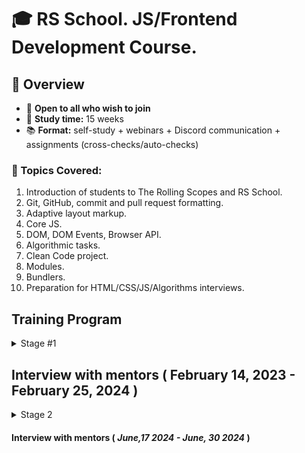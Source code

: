 # 🎓 RS School. JS/Frontend Development Course.

## 🚀 Overview

- 📣 **Open to all who wish to join**
- 📅 **Study time:** 15 weeks
- 📚 **Format:** self-study + webinars + Discord communication + assignments (cross-checks/auto-checks)

### 📝 Topics Covered:

1. Introduction of students to The Rolling Scopes and RS School.
2. Git, GitHub, commit and pull request formatting.
3. Adaptive layout markup.
4. Core JS.
5. DOM, DOM Events, Browser API.
6. Algorithmic tasks.
7. Clean Code project.
8. Modules.
9. Bundlers.
10. Preparation for HTML/CSS/JS/Algorithms interviews.

## Training Program

<details>
<summary>Stage #1</summary>

### Week #1

#### <i>October 28, 2024</i>

- [RS School introduction](modules/rs-school-intro/)
- [Introduction to the profession of JS/Front-end developer](modules/js-fe-developer/)
- [DevTools](modules/devtools/)
- [Fundamentals IDE and Internet](modules/ide/)
- [Questions related to the week's information if any](https://forms.gle/4xkgtaUQ2tuniFg99)
- <i><b>Tests</b></i>
  - "RSS Test"
  - "Fundamentals of the Internet"

### Week #2

#### <i>November 4, 2024</i>

- [Introduction to the Git version control system and the GitHub web service](modules/git/)
- [Introduction to the Markdown](modules/markdown/)
- [HTML basics](modules/html-basics/)
- [Questions related to the week's information if any](https://forms.gle/4xkgtaUQ2tuniFg99)
- <i><b>Tasks</b></i>
  - [CV.Markdown](<tasks/CV(markdown)/cv.md>)
- <i><b>Tests</b></i>
  - "Test HTML Basics"
  - "Git test"
- <i><b>TODO</b></i>
  - Submit task for cross-check [CV.Markdown](<tasks/CV(markdown)/cv.md>)

### Week #3

#### <i>November 11, 2024</i>

- [CSS Basics](modules/css-basics/)
- [Figma](modules/figma/)
- [Questions related to the week's information if any](https://forms.gle/4xkgtaUQ2tuniFg99)
- <i><b>Tasks</b></i>
  - [CV. HTML, CSS & Git Basics](<tasks/CV(markdown)/cv.md>)
- <i><b>Tests</b></i>
  - "Test CSS Basics"
- <i><b>TODO</b></i>
  - Review students tasks [CV.Markdown](<tasks/CV(markdown)/cv.md>)
  - Submit task for cross-check [CV. HTML, CSS & Git Basics. Cross-check](<tasks/CV(markdown)/cv.md>)

### Week #4

#### <i>November 18, 2024</i>

- [CSS Flex](modules/css-flex/)
- [CSS Grid](modules/css-grid/)
- [Questions related to the week's information if any](https://forms.gle/4xkgtaUQ2tuniFg99)
- <i><b>Tasks</b></i>
  - [Christmas shop. Part 1: Fixed Layout](tasks/christmas-shop/christmas-shop.md)
- <i><b>Tests</b></i>
  - "CSS Positioning & Flexbox"
  - "CSS Grid"
- <i><b>TODO</b></i>
  - Review students tasks [CV. HTML, CSS & Git Basics. Cross-check](<tasks/CV(markdown)/cv.md>)

### Week #5

#### <i>November 25, 2024</i>

- [Media Queries & Responsive Design](modules/media-query/)
- [CSS Preprocessors. Sass](modules/sass/)
- [Questions related to the week's information if any](https://forms.gle/4xkgtaUQ2tuniFg99)
- <i><b>Tasks</b></i>
  - [Christmas shop. Part 1: Fixed Layout](tasks/christmas-shop/christmas-shop.md)
- <i><b>Tests</b></i>
  - "Media Queries & Responsive (EN)"
- <i><b>TODO</b></i>
  - Submit task for cross-check [Christmas shop. Part 1: Fixed Layout](tasks/christmas-shop/christmas-shop.md)


### Week #6

#### <i>December 2, 2024</i>

- [JS Basics. Part 1](modules/js-basics-1/)
- [Questions related to the week's information if any](https://forms.gle/4xkgtaUQ2tuniFg99)
- <i><b>Tasks</b></i>
  - [Christmas shop. Part 2: Responsive Design](tasks/christmas-shop/christmas-shop.md)
- <i><b>Tests</b></i>
  - "JS Types"
- <i><b>TODO</b></i>
  - Review students tasks [Christmas shop. Part 1: Fixed Layout](tasks/christmas-shop/christmas-shop.md)
  - Submit task for cross-check [Christmas shop. Part 2: Responsive Design](tasks/christmas-shop/christmas-shop.md)
  

### Week #7

#### <i>December 9, 2024</i>

- [JS Basics. Part 2](modules/js-basics-2/)
- [JS Basics. Part 3](modules/js-basics-3/)
- [Questions related to the week's information if any](https://forms.gle/4xkgtaUQ2tuniFg99)
- <i><b>Tasks</b></i>
  - [Christmas shop. Part 3: Adding Functionality](tasks/christmas-shop/christmas-shop.md)
  - [Core JS numbers](https://github.com/rolling-scopes-school/core-js-numbers)
  - [Core JS strings](https://github.com/rolling-scopes-school/core-js-strings)
- <i><b>TODO</b></i>
  - Review students tasks [Christmas shop. Part 2: Responsive Design](tasks/christmas-shop/christmas-shop.md)
  - Submit task for cross-check [Coffee House (part 2)](tasks/coffee-house/coffee-house-week2.md)
- <i><b>Self development ( optional )</b></i>
  - [Codewars](https://www.codewars.com/)
  - [LeetCode](https://leetcode.com/problemset/)

### Week #8

#### <i>December 16, 2023</i>

- [JS Arrays](modules/js-arrays/)
- [JS Objects](modules/js-objects/)
- [Questions related to the week's information if any](https://forms.gle/4xkgtaUQ2tuniFg99)
- <i><b>Tasks</b></i>
  - [Christmas shop. Part 3: Adding Functionality](tasks/christmas-shop/christmas-shop.md)
  - [Core JS numbers](https://github.com/rolling-scopes-school/core-js-numbers)
  - [Core JS strings](https://github.com/rolling-scopes-school/core-js-strings)
- <i><b>Tests</b></i>
  - "JS Basics"
- <i><b>TODO</b></i>
  - Review students tasks [Coffee House (part 2)](tasks/coffee-house/coffee-house-week2.md)
- <i><b>Self development ( optional )</b></i>
  - [Codewars](https://www.codewars.com/)
  - [LeetCode](https://leetcode.com/problemset/)
  
### Week #9

#### <i>December 23, 2024</i>

- [DOM API](modules/dom-api/)
- [Questions related to the week's information if any](https://forms.gle/4xkgtaUQ2tuniFg99)
- <i><b>Tasks</b></i>
  - [Christmas shop. Part 3: Adding Functionality](tasks/christmas-shop/christmas-shop.md)
  - [Core JS conditions & loops](https://github.com/rolling-scopes-school/core-js-conditions-n-loops-tasks)
  - [Core JS Arrays](https://github.com/rolling-scopes-school/core-js-arrays)
- <i><b>Tests</b></i>
  - "DOM API (EN)"
- <i><b>TODO</b></i>
  - Submit task for cross-check [Christmas shop. Part 3: Adding Functionality](tasks/christmas-shop/christmas-shop.md)
  - Submit [Core JS numbers](https://github.com/rolling-scopes-school/core-js-numbers)
  - Submit [Core JS strings](https://github.com/rolling-scopes-school/core-js-strings)
- <i><b>Self development ( optional )</b></i>
  - [Codewars](https://www.codewars.com/)
  - [LeetCode](https://leetcode.com/problemset/)

### Holiday weeks !!!

### Week #10

#### <i>January 6, 2025</i>

- [DOM Events](modules/dom-events/)
- [Questions related to the week's information if any](https://forms.gle/4xkgtaUQ2tuniFg99)
- <i><b>Tasks</b></i>
  - [Core JS conditions & loops](https://github.com/rolling-scopes-school/core-js-conditions-n-loops-tasks)
  - [Core JS Arrays](https://github.com/rolling-scopes-school/core-js-arrays)
  - [Hangman](tasks/hangman/hangman.md)
- <i><b>Tests</b></i>
  - "DOM Events (EN)"
- <i><b>TODO</b></i>
  - Review students tasks [Christmas shop. Part 3: Adding Functionality](tasks/christmas-shop/christmas-shop.md)
- <i><b>Self development ( optional )</b></i>
  - [Codewars](https://www.codewars.com/)
  - [LeetCode](https://leetcode.com/problemset/)

### Week #11

#### <i>January 13, 2025</i>

- [Forms & Validation](modules/forms-validation/)
- [Questions related to the week's information if any](https://forms.gle/4xkgtaUQ2tuniFg99)
- <i><b>Tasks</b></i>
  - [Hangman](tasks/hangman/hangman.md)
- <i><b>TODO</b></i>
  - Submit [Core JS conditions & loops](https://github.com/rolling-scopes-school/core-js-conditions-n-loops-tasks)
  - Submit [Core JS Arrays](https://github.com/rolling-scopes-school/core-js-arrays)
- <i><b>Self development ( optional )</b></i>
  - [Codewars](https://www.codewars.com/)
  - [LeetCode](https://leetcode.com/problemset/)
### Week #12

#### <i>January 20, 2025</i>

- [Clean Code](modules/clean-code/README.md)
- [Linters, formatters, Husky](modules/linters-formatters-husky)
- [Questions related to the week's information if any](https://forms.gle/4xkgtaUQ2tuniFg99)
- <i><b>Tasks</b></i>
  - [Clean Code](modules/clean-code/clean-code.md)
- <i><b>TODO</b></i>
  - Submit for cross-check [Hangman](tasks/hangman/hangman.md)
- <i><b>Self development ( optional )</b></i>
  - [Codewars](https://www.codewars.com/)
  - [LeetCode](https://leetcode.com/problemset/)

### Week #13

#### <i>January 27, 2025</i>
- [Preparation for Technical screening](tasks/technical-screening/README.md)
- [Questions related to the week's information if any](https://forms.gle/4xkgtaUQ2tuniFg99)
- <i><b>Tasks</b></i>
  - [Clean Code](modules/clean-code/clean-code.md)
- <i><b>Self development ( optional )</b></i>
  - [Codewars](https://www.codewars.com/)
  - [LeetCode](https://leetcode.com/problemset/)

### Week #14

#### <i>February 3, 2025</i>
- [Accessibility](modules/accessibility/README.md)
- [Questions related to the week's information if any](https://forms.gle/4xkgtaUQ2tuniFg99)
- <i><b>Tasks</b></i>
  - [Data structure](https://github.com/AlreadyBored/basic-js-ds)
  - [Basic JS](https://github.com/AlreadyBored/basic-js)
- <i><b>TODO</b></i>
  - Submit [Clean Code](modules/clean-code/clean-code.md)
  - Pass interview with mentor
- <i><b>Self development ( optional )</b></i>
  - [Codewars](https://www.codewars.com/)
  - [LeetCode](https://leetcode.com/problemset/)

### Week #15

#### <i>February 10, 2025</i>

- [CSS Modules And Some CSS New Features](modules/css-modules/)
- [Questions related to the week's information if any](https://forms.gle/4xkgtaUQ2tuniFg99)
- <i><b>Tasks</b></i>
  - [Data structure](https://github.com/AlreadyBored/basic-js-ds)
  - [Basic JS](https://github.com/AlreadyBored/basic-js)
- <i><b>TODO</b></i>
  - Pass interview with mentor
- <i><b>Self development ( optional )</b></i>
  - [Codewars](https://www.codewars.com/)
  - [LeetCode](https://leetcode.com/problemset/)

</details>

## Interview with mentors ( February 14, 2023 - February 25, 2024 )

<details>
<summary>Stage 2</summary>

### Week #16

#### <i>February 26, 2024</i>

- [Inheritance](modules/js-classes-prototypes/)
- [Error Handling](modules/js-error-handling/)
- [Client-Server Interaction Overview](modules/client-server/)
- [Questions related to the week's information if any](https://forms.gle/4xkgtaUQ2tuniFg99)
- <i>Week assignments</i>
  - Submit [Data structure](https://github.com/AlreadyBored/basic-js-ds)
  - Submit [Basic JS](https://github.com/AlreadyBored/basic-js)

### Week #17

#### <i>March 4, 2024</i>

- [TypeScript Basic](modules/typescript-basic/)
- [Questions related to the week's information if any](https://forms.gle/4xkgtaUQ2tuniFg99)
- <i>Week assignments</i>
  - [TypeScript Essential](tasks/TypeScriptEssentials/)
  - [core-js-objects](https://github.com/rolling-scopes-school/core-js-objects)
  - [Codewars-OOP Tasks](tasks/codewars/codewars-OOP.md)

### Week #18

#### <i>March 11, 2024</i>

- [Typescript: Advanced](modules/typescript-advanced/)
- [Questions related to the week's information if any](https://forms.gle/4xkgtaUQ2tuniFg99)
- <i>Week assignments</i>
  - [News API](tasks/news-api/)
  - submit [Codewars-OOP Tasks](tasks/codewars/codewars-OOP.md)
  - Submit for cross-check [TypeScript Essentials](tasks/TypeScriptEssentials/)
  - submit [core-js-objects](https://github.com/rolling-scopes-school/core-js-objects)

### Week #19

#### <i>March 18, 2024</i>

- [Code review](modules/code-review/)
- [SPA](modules/single-page-application/)
- [Modules](modules/js-modules/)
- [Questions related to the week's information if any](https://forms.gle/4xkgtaUQ2tuniFg99)
- <i>Week assignments</i>
  - Submit for **mentor's** review [News API](tasks/news-api/)
  - [Code review](tasks/code-review/)
  - [core-js-dates](https://github.com/rolling-scopes-school/core-js-dates)

### Week #20

#### <i>March 25, 2024</i>

- [Bundlers](modules/bundlers/)
- [Web storages](modules/web-storage/)
- [Questions related to the week's information if any](https://forms.gle/4xkgtaUQ2tuniFg99)
- <i>Week assignments</i>
  - Submit for **mentor's** review [Code review](tasks/code-review/)
  - submit [core-js-dates](https://github.com/rolling-scopes-school/core-js-dates)

### Week #21

#### <i>April 1, 2024</i>

- [Asynchronous programming](modules/async/)
- [RESTful API](modules/restful-api/)
- [Questions related to the week's information if any](https://forms.gle/4xkgtaUQ2tuniFg99)
- <i>Week assignments</i>
  - [Async race](tasks/async-race/)
  - [core-js-promises](https://github.com/rolling-scopes-school/core-js-promises)

### Week #22

#### <i>April 8, 2024</i>

- [Web security](modules/web-security/)
- [Event loop, animation](modules/eventloop-animation/)
- [Questions related to the week's information if any](https://forms.gle/4xkgtaUQ2tuniFg99)
- <i>Week assignments</i>
  - [Async race](tasks/async-race/)
  - submit [core-js-promises](https://github.com/rolling-scopes-school/core-js-promises)

### Week #23

#### <i>April 15, 2024</i>

- [Functional programming](modules/fp-basics/)
- [Design patterns](modules/design-patterns)
- [Design principles](modules/design-principles)
- [Questions related to the week's information if any](https://forms.gle/4xkgtaUQ2tuniFg99)
- <i>Week assignments</i>
  - Submit for **mentor's** review [Async race](tasks/async-race/)
  - Submit for cross-check [Async race](tasks/async-race/)
  - [core-js-functions](https://github.com/rolling-scopes-school/core-js-functions)

### Week #24

#### <i>April 22, 2024</i>

- [Testing](modules/testing/)
- [Websockets](modules/web-sockets/)
- [Questions related to the week's information if any](https://forms.gle/4xkgtaUQ2tuniFg99)
- <i>Week assignments</i>
  - submit [core-js-functions](https://github.com/rolling-scopes-school/core-js-functions)
  - [Presentation](tasks/presentation/), submit for **mentor's** review
  - [Final task preparation](tasks/final-task/)

### Week #25 (Sprint 1)

#### <i>April 29, 2024</i>

- [Scrum/Kanban](modules/sdlc/)
- [CI/CD](modules/ci-cd/)
- <i>Week assignments</i>
  - [Final task. Sprint 1](tasks/eCommerce-Application/Sprints/Sprint%231.md)

### Week #26-27 (Sprint 2)

#### <i>May 6, 2024</i>

- [How browsers work](modules/how-browsers-work/)
- <i>Week assignments</i>
  - [Final task. Sprint 2](tasks/eCommerce-Application/Sprints/Sprint%232.md)

### Week #28-29 (Sprint 3)

#### <i>May 20, 2024</i>

- <i>Week assignments</i>
  - [Final task. Sprint 3](tasks/eCommerce-Application/Sprints/Sprint%233.md)

### Week #30-31 (Sprint 4)

#### <i>June 3, 2024</i>

- <i>Week assignments</i>
  - [Final task. Sprint 4](tasks/eCommerce-Application/Sprints/Sprint%234.md)

</details>

#### Interview with mentors ( <i>June,17 2024 - June, 30 2024</i> )
